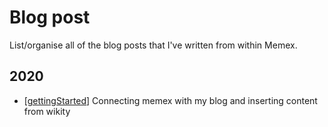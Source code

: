 # Blog post 

List/organise all of the blog posts that I've written from within Memex.

## 2020

- [[gettingStarted]]
    Connecting memex with my blog and inserting content from wikity


[//begin]: # "Autogenerated link references for markdown compatibility"
[gettingStarted]: gettingStarted "gettingStarted"
[//end]: # "Autogenerated link references"
